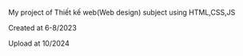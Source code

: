 My project of Thiết kế web(Web design) subject using HTML,CSS,JS

Created at 6-8/2023

Upload at 10/2024
